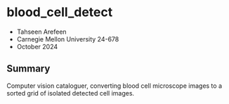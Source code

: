 # blood_cell_detect
- Tahseen Arefeen
- Carnegie Mellon University 24-678
- October 2024

## Summary
Computer vision cataloguer, converting blood cell microscope images to a sorted grid of isolated detected cell images.

